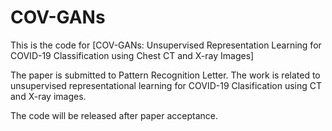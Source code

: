 # COV-GANs
This is the code for [COV-GANs: Unsupervised Representation Learning for COVID-19 Classification using Chest CT and X-ray Images]

The paper is submitted to Pattern Recognition Letter.
The work is related to unsupervised representational learning for COVID-19 Clasification using CT and X-ray images. 

The code will be released after paper acceptance.
